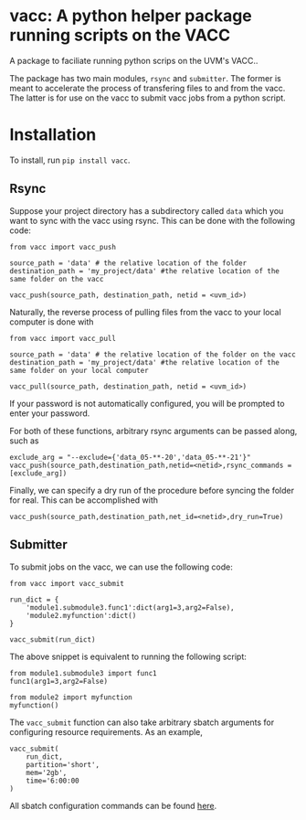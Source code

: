 # vacc: A python helper package running scripts on the VACC
 A package to faciliate running python scrips on the UVM's VACC..

 The package has two main modules, `rsync` and `submitter`. The former is meant to accelerate the process of transfering files to and from the vacc. The latter is for use on the vacc to submit vacc jobs from a python script.

# Installation

To install, run `pip install vacc`.

 ## Rsync

Suppose your project directory has a subdirectory called `data` which you want to sync with the vacc using rsync. This can be done with the following code:

 ```{python}
from vacc import vacc_push

source_path = 'data' # the relative location of the folder
destination_path = 'my_project/data' #the relative location of the same folder on the vacc

vacc_push(source_path, destination_path, netid = <uvm_id>)
 ```

Naturally, the reverse process of pulling files from the vacc to your local computer is done with 
 ```{python}
from vacc import vacc_pull

source_path = 'data' # the relative location of the folder on the vacc
destination_path = 'my_project/data' #the relative location of the same folder on your local computer

vacc_pull(source_path, destination_path, netid = <uvm_id>)
 ```

If your password is not automatically configured, you will be prompted to enter your password.

For both of these functions, arbitrary rsync arguments can be passed along, such as

```
exclude_arg = "--exclude={'data_05-**-20','data_05-**-21'}"
vacc_push(source_path,destination_path,netid=<netid>,rsync_commands = [exclude_arg])
```

Finally, we can specify a dry run of the procedure before syncing the folder for real. This can be accomplished with

```{python}
vacc_push(source_path,destination_path,net_id=<netid>,dry_run=True)
```

## Submitter

To submit jobs on the vacc, we can use the following code:

```{python}
from vacc import vacc_submit

run_dict = {
    'module1.submodule3.func1':dict(arg1=3,arg2=False),
    'module2.myfunction':dict()
}

vacc_submit(run_dict)
```

The above snippet is equivalent to running the following script:
```{python}
from module1.submodule3 import func1
func1(arg1=3,arg2=False)

from module2 import myfunction
myfunction()
```

The `vacc_submit` function can also take arbitrary sbatch arguments for configuring resource requirements. As an example,

```{python}
vacc_submit(
    run_dict,
    partition='short',
    mem='2gb',
    time='6:00:00
)
```
All sbatch configuration commands can be found [here](https://www.uvm.edu/vacc/kb/knowledge-base/write-submit-job-bluemoon/).


